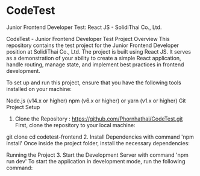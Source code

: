 # CodeTest
Junior Frontend Developer Test: React JS - SolidiThai Co., Ltd.

CodeTest - Junior Frontend Developer Test
Project Overview
This repository contains the test project for the Junior Frontend Developer position at SolidiThai Co., Ltd. The project is built using React JS. It serves as a demonstration of your ability to create a simple React application, handle routing, manage state, and implement best practices in frontend development.

To set up and run this project, ensure that you have the following tools installed on your machine:

Node.js (v14.x or higher)
npm (v6.x or higher) or yarn (v1.x or higher)
Git
Project Setup
1. Clone the Repository : https://github.com/Phornhathai/CodeTest.git
First, clone the repository to your local machine:

git clone 
cd codetest-frontend
2. Install Dependencies with command 'npm install'
Once inside the project folder, install the necessary dependencies:

Running the Project
3. Start the Development Server with command 'npm run dev'
To start the application in development mode, run the following command:



